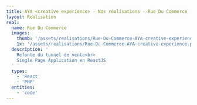 ```yaml
---
title: AYA <creative experience> - Nos réalisations - Rue Du Commerce
layout: Realisation
real:
  name: Rue Du Commerce
  images:
    thumb: '/assets/realisations/Rue-Du-Commerce-AYA-creative-experience.png'
    1x: '/assets/realisations/Rue-Du-Commerce-AYA-creative-experience.png'
  description: '
    Refonte du tunnel de vente<br>
    Single Page Application en ReactJS
  '
  types:
    - 'React'
    - 'PHP'
  entities:
    - 'code'
---
```

